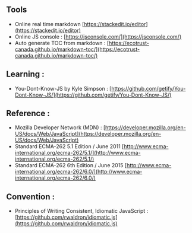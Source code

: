 ## Tools
* Online real time markdown [https://stackedit.io/editor](https://stackedit.io/editor)
* Online JS console : [https://jsconsole.com/](https://jsconsole.com/)
* Auto generate TOC from markdown : [https://ecotrust-canada.github.io/markdown-toc/](https://ecotrust-canada.github.io/markdown-toc/)

## Learning :
* You-Dont-Know-JS by Kyle Simpson : [https://github.com/getify/You-Dont-Know-JS/](https://github.com/getify/You-Dont-Know-JS/)

## Reference :
* Mozilla Developer Network (MDN) :
[https://developer.mozilla.org/en-US/docs/Web/JavaScript](https://developer.mozilla.org/en-US/docs/Web/JavaScript)
* Standard ECMA-262 5.1 Edition / June 2011
[http://www.ecma-international.org/ecma-262/5.1/](http://www.ecma-international.org/ecma-262/5.1/)
* Standard ECMA-262 6th Edition / June 2015
[http://www.ecma-international.org/ecma-262/6.0/](http://www.ecma-international.org/ecma-262/6.0/)


## Convention :
* Principles of Writing Consistent, Idiomatic JavaScript :
[https://github.com/rwaldron/idiomatic.js](https://github.com/rwaldron/idiomatic.js)
